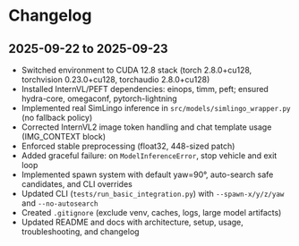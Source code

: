 # Changelog

## 2025-09-22 to 2025-09-23
- Switched environment to CUDA 12.8 stack (torch 2.8.0+cu128, torchvision 0.23.0+cu128, torchaudio 2.8.0+cu128)
- Installed InternVL/PEFT dependencies: einops, timm, peft; ensured hydra-core, omegaconf, pytorch-lightning
- Implemented real SimLingo inference in `src/models/simlingo_wrapper.py` (no fallback policy)
- Corrected InternVL2 image token handling and chat template usage (IMG_CONTEXT block)
- Enforced stable preprocessing (float32, 448-sized patch)
- Added graceful failure: on `ModelInferenceError`, stop vehicle and exit loop
- Implemented spawn system with default yaw=90°, auto-search safe candidates, and CLI overrides
- Updated CLI (`tests/run_basic_integration.py`) with `--spawn-x/y/z/yaw` and `--no-autosearch`
- Created `.gitignore` (exclude venv, caches, logs, large model artifacts)
- Updated README and docs with architecture, setup, usage, troubleshooting, and changelog


